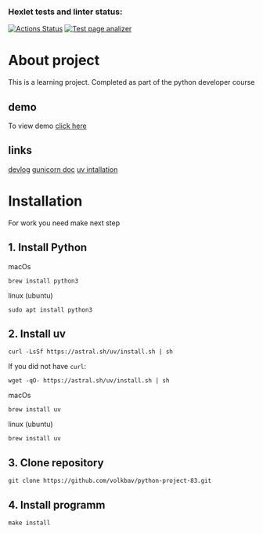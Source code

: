 ### Hexlet tests and linter status:
[![Actions Status](https://github.com/volkbav/python-project-83/actions/workflows/hexlet-check.yml/badge.svg)](https://github.com/volkbav/python-project-83/actions) [![Test page analizer](https://github.com/volkbav/python-project-83/actions/workflows/my_tests.yml/badge.svg)](https://github.com/volkbav/python-project-83/actions/workflows/my_tests.yml)


# About project
This is a learning project. Completed as part of the python developer course

## demo
To view demo [click here](https://python-project-83-i5ma.onrender.com)

## links
[devlog](https://github.com/volkbav/python-project-83/blob/main/DEVLOG.md)
[gunicorn doc](https://docs.gunicorn.org/en/latest/install.html)
[uv intallation](https://docs.astral.sh/uv/getting-started/installation/#installation-methods)

# Installation
For work you need make next step
## 1. Install Python
macOs
```
brew install python3
```
linux (ubuntu)
```
sudo apt install python3
```
## 2. Install uv
```
curl -LsSf https://astral.sh/uv/install.sh | sh
```
If you did not have `curl`:
```
wget -qO- https://astral.sh/uv/install.sh | sh
```
macOs
```
brew install uv
```
linux (ubuntu)
```
brew install uv
```
## 3. Clone repository
```
git clone https://github.com/volkbav/python-project-83.git
```
## 4. Install programm
```
make install
```
